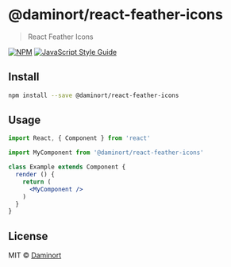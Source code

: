 # @daminort/react-feather-icons

> React Feather Icons

[![NPM](https://img.shields.io/npm/v/@daminort/react-feather-icons.svg)](https://www.npmjs.com/package/@daminort/react-feather-icons) [![JavaScript Style Guide](https://img.shields.io/badge/code_style-standard-brightgreen.svg)](https://standardjs.com)

## Install

```bash
npm install --save @daminort/react-feather-icons
```

## Usage

```jsx
import React, { Component } from 'react'

import MyComponent from '@daminort/react-feather-icons'

class Example extends Component {
  render () {
    return (
      <MyComponent />
    )
  }
}
```

## License

MIT © [Daminort](https://github.com/Daminort)
